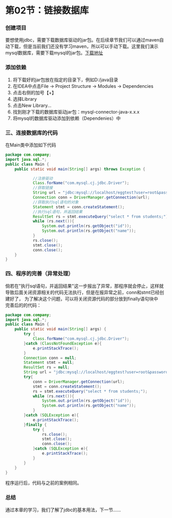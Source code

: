 # 第02节：链接数据库

### 创建项目

要想使用jdbc，需要下载数据库驱动的jar包。在后续章节我们可以通过maven自动下载，但是当前我们还没有学习maven，所以可以手动下载。这里我们演示mysql数据库，需要下载mysql的jar包。[下载地址]()

### 添加依赖

1. 将下载好的jar包放在指定的目录下，例如D:/java目录
2. 在IDEA中点击File -> Project Structure -> Modules -> Dependencies 
3. 点击右侧的加号【+】
4. 选择Library
5. 点击New Library...
6. 找到刚才下载的数据库驱动jar包：mysql-connector-java-x.x.x
7. 将mysql的数据库驱动添加到依赖（Dependenies）中

### 三、连接数据库的代码

在Main类中添加如下代码

``` java
package com.company;
import java.sql.*;
public class Main {
    public static void main(String[] args) throws Exception {

            //注册驱动
            Class.forName("com.mysql.cj.jdbc.Driver");
            //获取链接
            String url = "jdbc:mysql://localhost/eggtest?user=root&password=123456&serverTimezone=UTC";
            Connection conn = DriverManager.getConnection(url);
            //获取执行sql语句的对象
            Statement stmt = conn.createStatement();
            //执行sql语句，并返回结果
            ResultSet rs = stmt.executeQuery("select * from students;");
            while (rs.next()){
                System.out.println(rs.getObject("id"));
                System.out.println(rs.getObject("name"));
            }
            rs.close();
            stmt.close();
            conn.close();
    }
}

```

### 四、程序的完善（异常处理）

倘若在"执行sql语句，并返回结果"这一步报出了异常，那程序就会停止，这样就导致后面关闭资源相关的代码无法执行，但是在报异常之前，conn和stmt已经创建好了， 为了解决这个问题，可以将关闭资源代码的部分放到finally语句块中   
完善后的的代码：    

``` java
package com.company;
import java.sql.*;
public class Main {
    public static void main(String[] args) {
        try {
            Class.forName("com.mysql.cj.jdbc.Driver");
        }catch (ClassNotFoundException e){
            e.printStackTrace();
        }
        Connection conn = null;
        Statement stmt = null;
        ResultSet rs = null;
        String url = "jdbc:mysql://localhost/eggtest?user=root&password=123456&serverTimezone=UTC";
        try{
            conn = DriverManager.getConnection(url);
            stmt = conn.createStatement();
            rs = stmt.executeQuery("select * from students;");
            while (rs.next()){
                System.out.println(rs.getObject("id"));
                System.out.println(rs.getObject("name"));
            }
        }catch (SQLException e){
            e.printStackTrace();
        }finally {
            try {
                rs.close();
                stmt.close();
                conn.close();
            }catch (SQLException e){
                e.printStackTrace();
            }
        }
    }
}

```

程序运行后，代码与之前的案例相同。

### 总结

通过本章的学习，我们了解了jdbc的基本用法，下一节......



